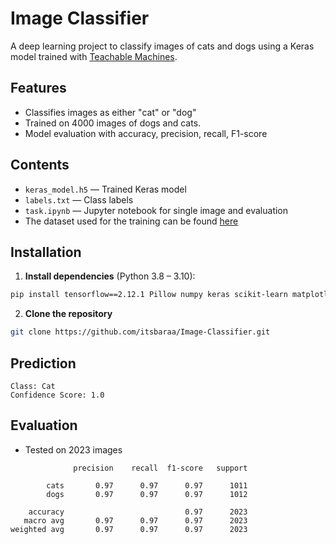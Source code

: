# Image Classifier

A deep learning project to classify images of cats and dogs using a Keras model trained with [Teachable Machines](https://teachablemachine.withgoogle.com/).

## Features
- Classifies images as either "cat" or "dog"
- Trained on 4000 images of dogs and cats.
- Model evaluation with accuracy, precision, recall, F1-score

## Contents
- `keras_model.h5` — Trained Keras model
- `labels.txt` — Class labels
- `task.ipynb` — Jupyter notebook for single image and evaluation
- The dataset used for the training can be found [here](https://www.kaggle.com/datasets/tongpython/cat-and-dog)

## Installation
1. **Install dependencies** (Python 3.8 – 3.10):
```bash
pip install tensorflow==2.12.1 Pillow numpy keras scikit-learn matplotlib tqdm
```
2. **Clone the repository**
```bash
git clone https://github.com/itsbaraa/Image-Classifier.git
```
  
## Prediction
```
Class: Cat
Confidence Score: 1.0
```

## Evaluation
- Tested on 2023 images
```
              precision    recall  f1-score   support

        cats       0.97      0.97      0.97      1011
        dogs       0.97      0.97      0.97      1012

    accuracy                           0.97      2023
   macro avg       0.97      0.97      0.97      2023
weighted avg       0.97      0.97      0.97      2023
```
